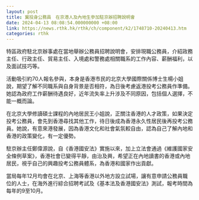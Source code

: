 ```yaml
---
layout: post
title: 冀投身公務員　在京港人及內地生參加駐京辦招聘說明會
date: 2024-04-13 08:08:54.000000000 +08:00
link: https://news.rthk.hk/rthk/ch/component/k2/1748710-20240413.htm
categories: rthk
---
```


特區政府駐北京辦事處在當地舉辦公務員招聘說明會，安排現職公務員，介紹政務主任、行政主任、貿易主任、入境處和警務處相關職系的工作內容、薪酬福利，以及面試技巧等。

活動吸引約70人報名參與，本身是香港市民的北京大學國際關係博士生楊小姐說，期望了解不同職系與自身背景是否相符，為日後考慮返港投考公務員作準備。她認為政府工作薪酬待遇良好，近年流失率上升涉及不同原因，包括個人選擇，不能一概而論。

在北京大學修讀碩士課程的內地居民王小姐說，正關注香港的人才政策，如果決定投考公務員，會先到香港尋找其他工作，待日後成為香港永久性居民後再投考公務員。她說，有意來港發展，因為香港文化和社會氣氛較自由，認為自己了解內地和香港的政策變化，有一定優勢。

駐京辦主任鄭偉源說，自《香港國安法》實施以來，加上立法會通過《維護國家安全條例草案》，香港社會已變得平靜，由治及興，希望正在內地讀書的香港或內地居民，視乎自己的興趣投考公務員體系，為香港和國家作出貢獻。

當局每年12月均會在北京、上海等香港以外地方設立試場，讓有意申請公務員職位的人士，在海外進行綜合招聘考試及《基本法及香港國安法》測試，報考時間為每年的9至10月。
